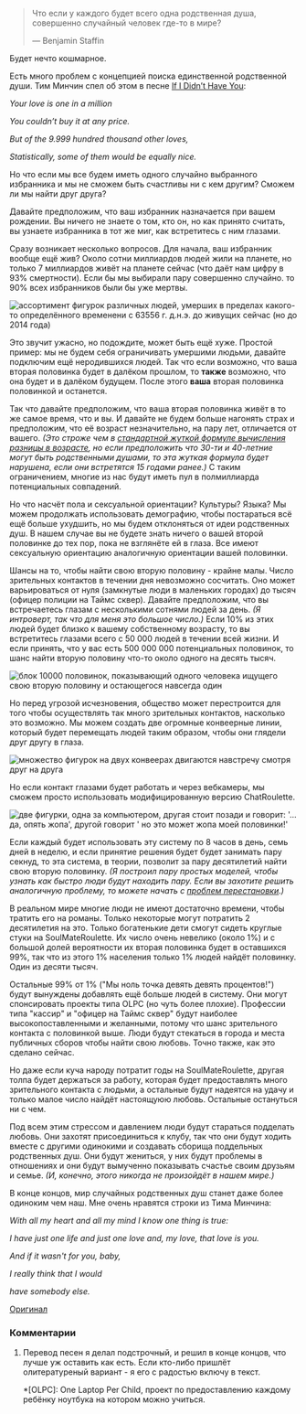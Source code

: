 > Что если у каждого будет всего одна родственная душа, совершенно случайный человек где-то в мире?
>
> — Benjamin Staffin

Будет нечто кошмарное.

Есть много проблем с концепцией поиска единственной родственной души. Тим Минчин спел об этом в песне [If I Didn’t Have You][1]:

_Your love is one in a million_

_You couldn’t buy it at any price._

_But of the 9.999 hundred thousand other loves,_

_Statistically, some of them would be equally nice._

Но что если мы все будем иметь одного случайно выбранного избранника и мы не сможем быть счастливы ни с кем другим? Сможем ли мы найти друг друга?

Давайте предположим, что ваш избранник назначается при вашем рождении. Вы ничего не знаете о том, кто он, но как принято считать, вы узнаете избранника в тот же миг, как встретитесь с ним глазами.

Сразу возникает несколько вопросов. Для начала, ваш избранник вообще ещё жив? Около сотни миллиардов людей жили на планете, но только 7 миллиардов живёт на планете сейчас (что даёт нам цифру в 93% смертности). Если бы мы выбирали пару совершенно случайно. то 90% всех избранников были бы уже мертвы.

![ассортимент фигурок различных людей, умерших в пределах какого-то определённого временени с 63556 г. д.н.э. до живущих сейчас (но до 2014 года)][2]

Это звучит ужасно, но подождите, может быть ещё хуже. Простой пример: мы не будем себя ограничивать умершими людьми, давайте подключим ещё неродившихся людей. Так что если возможно, что ваша вторая половинка будет в далёком прошлом, то **также** возможно, что она будет и в далёком будущем. После этого **ваша** вторая половинка половинкой и останется.

Так что давайте предположим, что ваша вторая половинка живёт в то же самое время, что и вы. И давайте не будем больше нагонять страх и предположим, что её возраст незначительно, на пару лет, отличается от вашего. _(Это строже чем в [стандартной жуткой формуле вычисления разницы в возрасте][3], но если предположить что 30-ти и 40-летние могут быть родственными душами, то эта жуткая формула будет нарушена, если они встретятся 15 годами ранее.)_ С таким ограничением, многие из нас будут иметь пул в полмиллиарда потенциальных совпадений.

Но что насчёт пола и сексуальной ориентации? Культуры? Языка? Мы можем продолжать использовать демографию, чтобы постараться всё ещё больше ухудшить, но мы будем отклоняться от идеи родственных душ. В нашем случае вы не будете знать ничего о вашей второй половинке до тех пор, пока не взглянёте ей в глаза. Все имеют сексуальную ориентацию аналогичную ориентации вашей половинки.

Шансы на то, чтобы найти свою вторую половину - крайне малы. Число зрительных контактов в течении дня невозможно сосчитать. Оно может варьироваться от нуля (замкнутые люди в маленьких городах) до тысяч (офицер полиции на Таймс сквер). Давайте предположим, что вы встречаетесь глазам с несколькими сотнями людей за день. _(Я интроверт, так что для меня это большое число.)_ Если 10% из этих людей будет близко к вашему собственному возрасту, то вы встретитесь глазами всего с 50 000 людей в течении всей жизни. И если принять, что у вас есть 500 000 000 потенциальных половинок, то шанс найти вторую половину что-то около одного на десять тысяч.


![блок 10000 половинок, показывающий одного человека ищущего свою вторую половину и остающегося навсегда один][4]

Но перед угрозой исчезновения, общество может перестроится для того чтобы осуществлять так много зрительных контактов, насколько это возможно. Мы можем создать две огромные конвеерные линии, который будет перемещать людей таким образом, чтобы они глядели друг другу в глаза.


![множество фигурок на двух конвеерах двигаются навстречу смотря друг на друга][5]

Но если контакт глазами будет работать и через вебкамеры, мы сможем просто использовать модифицированную версию ChatRoulette.

![две фигурки, одна за компьютером, другая стоит позади и говорит: '... да, опять жопа', другой говорит ' но это может жопа моей половинки!'][6]

Если каждый будет использовать эту систему по 8 часов в день, семь дней в неделю, и если принятие решения будет  будет занимать пару секнуд, то эта система, в теории, позволит за пару десятилетий найти свою вторую половинку. _(Я построил пару простых моделей, чтобы узнать как быстро люди будут находить пару. Если вы захотите решить аналогичную проблему, то можете начать с [проблем перестановки][7].)_

В реальном мире многие люди не имеют достаточно времени, чтобы тратить его на романы. Только некоторые могут потратить 2 десятилетия на это. Только богатенькие дети смогут сидеть круглые стуки на SoulMateRoulette. Их число очень невелико (около 1%) и с большой долей вероятности  их вторая половинка будет в оставшихся 99%, так что из этого 1% населения только 1% людей найдёт половинку. Один из десяти тысяч.

Остальные 99% от 1% ("Мы ноль точка девять девять процентов!") будут вынуждены добавлять ещё больше людей в систему. Они могут спонсировать проекты типа OLPC (но чуть более плохие). Профессии типа "кассир" и "офицер на Таймс сквер" будут наиболее высокопоставленными и желанными, потому что шанс зрительного контакта с половинкой выше. Люди будут стекаться в города и места публичных сборов чтобы найти свою любовь. Точно также, как это сделано сейчас.

Но даже если куча народу потратит годы на SoulMateRoulette, другая толпа будет  держаться за работу, которая будет предоставлять много зрительного контакта с людьми, а остальные будут надеятся на удачу и только малое число найдёт настоящуюю любовь. Остальные остануться ни с чем.

Под всем этим стрессом и давлением люди будут стараться подделать любовь. Они захотят присоединиться к клубу, так что они будут ходить вместе с другими одинокими и создавать сборища поддельных  родственных душ. Они будут жениться, у них будут проблемы в отношениях и они будут вымученно показывать счастье своим друзьям и семье. _(И, конечно, этого никогда не произойдёт в нашем мире.)_

В конце концов, мир случайных родственных душ станет даже более одиноким чем наш. Мне очень нравятся строки из Тима Минчина:

_With all my heart and all my mind I know one thing is true:_

_I have just one life and just one love and, my love, that love is you._

_And if it wasn't for you, baby,_

_I really think that I would_

_have somebody else._

[Оригинал](http://what-if.xkcd.com/9/)

### Комментарии

1. Перевод песен я делал подстрочный, и решил в конце концов, что лучше уж оставить как есть. Если кто-либо пришлёт олитературеный вариант - я его с радостью включу в текст.

   [1]: http://www.youtube.com/watch?v=Gaid72fqzNE

   [2]: /uploads/soul-mates/soulmates_died.png

   [3]: http://xkcd.com/314/

   [4]: /uploads/soul-mates/soulmates_10000.png

   [5]: /uploads/soul-mates/soulmates_conveyor.png

   [6]: /uploads/soul-mates/soulmates_laptop.png

   [7]: http://en.wikipedia.org/wiki/Derangement

   *[OLPC]: One Laptop Per Child, проект по предоставлению каждому ребёнку ноутбука на котором можно учиться.
